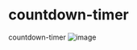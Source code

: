 # countdown-timer
 countdown-timer
 ![image](https://user-images.githubusercontent.com/33463623/161761779-31f1f3b8-8d8e-478b-8f66-7e3722dcc9ad.png)

